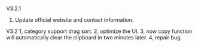 V3.2.1
1. Update official website and contact information.

V3.2
1, category support drag sort.
2, optimize the UI.
3, now copy function will automatically clear the clipboard in two minutes later.
4, repair bug.
